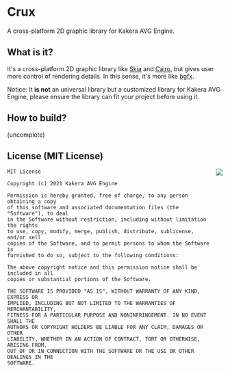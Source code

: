 # Crux
A cross-platform 2D graphic library for Kakera AVG Engine.

## What is it?

It's a cross-platform 2D graphic library like [Skia](https://skia.org/) and [Cairo](https://www.cairographics.org/), but gives user more control of rendering details. In this sense, it's more like [bgfx](https://github.com/bkaradzic/bgfx).

Notice: It **is not** an universal library but a customized library for Kakera AVG Engine, please ensure the library can fit your project before using it.

## How to build?

(uncomplete)

## License (MIT License)

<a href="https://opensource.org/licenses/MIT" target="_blank">
<img align="right" src="http://opensource.org/trademarks/opensource/OSI-Approved-License-100x137.png">
</a>

```
MIT License

Copyright (c) 2021 Kakera AVG Engine

Permission is hereby granted, free of charge, to any person obtaining a copy
of this software and associated documentation files (the "Software"), to deal
in the Software without restriction, including without limitation the rights
to use, copy, modify, merge, publish, distribute, sublicense, and/or sell
copies of the Software, and to permit persons to whom the Software is
furnished to do so, subject to the following conditions:

The above copyright notice and this permission notice shall be included in all
copies or substantial portions of the Software.

THE SOFTWARE IS PROVIDED "AS IS", WITHOUT WARRANTY OF ANY KIND, EXPRESS OR
IMPLIED, INCLUDING BUT NOT LIMITED TO THE WARRANTIES OF MERCHANTABILITY,
FITNESS FOR A PARTICULAR PURPOSE AND NONINFRINGEMENT. IN NO EVENT SHALL THE
AUTHORS OR COPYRIGHT HOLDERS BE LIABLE FOR ANY CLAIM, DAMAGES OR OTHER
LIABILITY, WHETHER IN AN ACTION OF CONTRACT, TORT OR OTHERWISE, ARISING FROM,
OUT OF OR IN CONNECTION WITH THE SOFTWARE OR THE USE OR OTHER DEALINGS IN THE
SOFTWARE.
```

